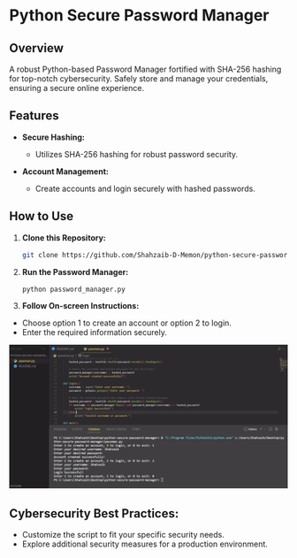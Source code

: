 # Python Secure Password Manager

## Overview

A robust Python-based Password Manager fortified with SHA-256 hashing for top-notch cybersecurity. Safely store and manage your credentials, ensuring a secure online experience.

## Features

- **Secure Hashing:**

  - Utilizes SHA-256 hashing for robust password security.

- **Account Management:**
  - Create accounts and login securely with hashed passwords.

## How to Use

1. **Clone this Repository:**
   ```bash
   git clone https://github.com/Shahzaib-D-Memon/python-secure-password-manager.git
   ```
2. **Run the Password Manager:**
   ```bash
   python password_manager.py
   ```
3. **Follow On-screen Instructions:**

- Choose option 1 to create an account or option 2 to login.
- Enter the required information securely.

![Password Manager Screenshot](run.PNG)

## Cybersecurity Best Practices:

- Customize the script to fit your specific security needs.
- Explore additional security measures for a production environment.
